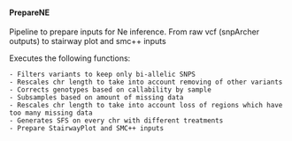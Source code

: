#### PrepareNE ####

Pipeline to prepare inputs for Ne inference. From raw vcf (snpArcher outputs) to stairway plot and smc++ inputs

Executes the following functions:

    - Filters variants to keep only bi-allelic SNPS
    - Rescales chr length to take into account removing of other variants
    - Corrects genotypes based on callability by sample
    - Subsamples based on amount of missing data
    - Rescales chr length to take into account loss of regions which have too many missing data
    - Generates SFS on every chr with different treatments
    - Prepare StairwayPlot and SMC++ inputs